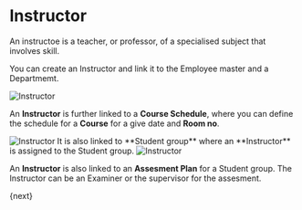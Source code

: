 # Instructor

An instructoe is a teacher, or professor, of a specialised subject that involves skill. 

You can create an Instructor and link it to the Employee master and a Departmemt.

<img class="screenshot" alt="Instructor" src="/docs/assets/img/education/setup/instructor.png">

An **Instructor** is further linked to a **Course Schedule**, where you can define the schedule for a **Course** for a give date and **Room no**.

<img class="screenshot" alt="Instructor" src="/docs/assets/img/education/setup/instructor.gif">
It is also linked to **Student group** where an **Instructor** is assigned to the Student group.

<img class="screenshot" alt="Instructor" src="/docs/assets/img/education/setup/student-group-instructor.gif">

An **Instructor** is also linked to an **Assesment Plan** for a Student group. The Instructor can be an Examiner or the supervisor for the assesment. 

{next}